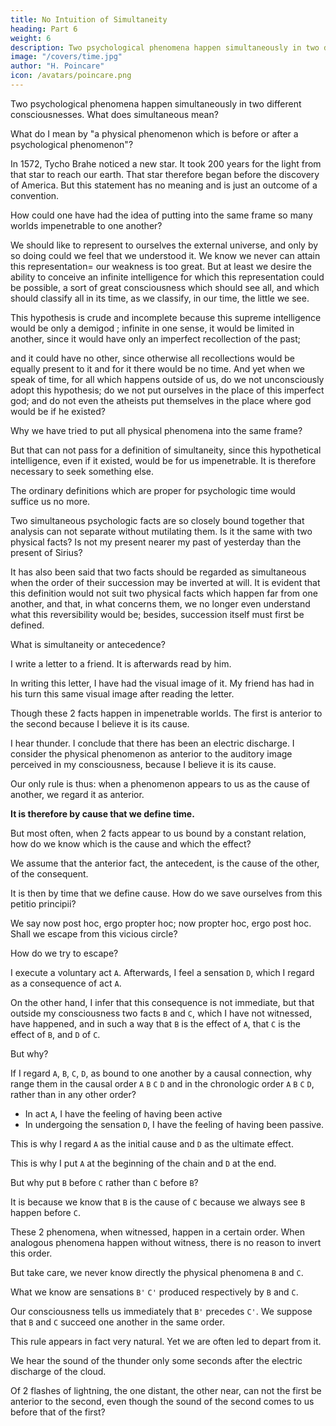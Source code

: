 ```yaml
---
title: No Intuition of Simultaneity
heading: Part 6
weight: 6
description: Two psychological phenomena happen simultaneously in two different consciousnesses. What does simultaneous mean?
image: "/covers/time.jpg"
author: "H. Poincare"
icon: /avatars/poincare.png
---
```




<!-- The second difficulty has up to the present attracted much less attention; yet it is altogether analogous to the preceding; and even, logically, I should have spoken of it first. -->

Two psychological phenomena happen simultaneously in two different consciousnesses. What does simultaneous mean?

What do I mean by "a physical phenomenon which is before or after a psychological phenomenon"?

In 1572, Tycho Brahe noticed a new star. It took 200 years for the light from that star to reach our earth. That star therefore began before the discovery of America. But this statement has no meaning and is just an outcome of a convention.

<!--   An immense conflagration had happened in some far distant heavenly body; but it had happened long before; at least  were necessary for   -->

<!-- Well, when I say that; when, considering this gigantic phenomenon, which perhaps had no witness, since the satellites of that star were perhaps uninhabited, I say this phenomenon is anterior to the formation of the visual image of the isle of Española in the consciousness of Christopher Columbus, what do I mean? -->

<!-- A little reflection is sufficient to understand that all these affirmations have by themselves no meaning. They can have one only as the outcome of a convention. -->

<!-- VII -->

How could one have had the idea of putting into the same frame so many worlds impenetrable to one another?

We should like to represent to ourselves the external universe, and only by so doing could we feel that we understood it. We know we never can attain this representation=  our weakness is too great. But at least we desire the ability to conceive an infinite intelligence for which this representation could be possible, a sort of great consciousness which should see all, and which should classify all in its time, as we classify, in our time, the little we see.

This hypothesis is crude and incomplete because this supreme intelligence would be only a demigod
; infinite in one sense, it would be limited in another, since it would have only an imperfect recollection of the past; 

and it could have no other, since otherwise all recollections would be equally present to it and for it there would be no time. And yet when we speak of time, for all which happens outside of us, do we not unconsciously adopt this hypothesis; do we not put ourselves in the place of this imperfect god; and do not even the atheists put themselves in the place where god would be if he existed?

Why we have tried to put all physical phenomena into the same frame? 

But that can not pass for a definition of simultaneity, since this hypothetical intelligence, even if it existed, would be for us impenetrable. It is therefore necessary to seek something else.


<!-- VIII -->

The ordinary definitions which are proper for psychologic time would suffice us no more. 

Two simultaneous psychologic facts are so closely bound together that analysis can not separate without mutilating them. Is it the same with two physical facts? Is not my present nearer my past of yesterday than the present of Sirius?

It has also been said that two facts should be regarded as simultaneous when the order of their succession may be inverted at will. It is evident that this definition would not suit two physical facts which happen far from one another, and that, in what concerns them, we no longer even understand what this reversibility would be; besides, succession itself must first be defined.

<!-- IX -->

What is simultaneity or antecedence? 

I write a letter to a friend. It is afterwards read by him. 

<!-- There are two facts which have had for their theater two different consciousnesses.  -->

In writing this letter, I have had the visual image of it. My friend has had in his turn this same visual image after reading the letter. 

Though these 2 facts happen in impenetrable worlds. The first is anterior to the second because I believe it is its cause.

I hear thunder. I conclude that there has been an electric discharge. I consider the physical phenomenon as anterior to the auditory image perceived in my consciousness, because I believe it is its cause.

Our only rule is thus: when a phenomenon appears to us as the cause of another, we regard it as anterior. 

**It is therefore by cause that we define time.** 

But most often, when 2 facts appear to us bound by a constant relation, how do we know which is the cause and which the effect?

We assume that the anterior fact, the antecedent, is the cause of the other, of the consequent.

It is then by time that we define cause. How do we save ourselves from this petitio principii?

We say now post hoc, ergo propter hoc; now propter hoc, ergo post hoc. Shall we escape from this vicious circle?


<!-- X -->

<!-- Let us see, not how we succeed in escaping, for we do not completely succeed, but --> How do we try to escape?

I execute a voluntary act `A`. Afterwards, I feel a sensation `D`, which I regard as a consequence of act `A`.

On the other hand, I infer that this consequence is not immediate, but that outside my consciousness two facts `B` and `C`, which I have not witnessed, have happened, and in such a way that `B` is the effect of `A`, that `C` is the effect of `B`, and `D` of `C`.

But why? 

If I regard `A`, `B`, `C`, `D`, as bound to one another by a causal connection, why range them in the causal order `A` `B` `C` `D` and in the chronologic order `A` `B` `C` `D`, rather than in any other order?

- In act `A`, I have the feeling of having been active
- In undergoing the sensation `D`, I have the feeling of having been passive.

This is why I regard `A` as the initial cause and `D` as the ultimate effect. 

This is why I put `A` at the beginning of the chain and `D` at the end. 

But why put `B` before `C` rather than `C` before `B`?

It is because we know that `B` is the cause of `C` because we always see `B` happen before `C`. 

These 2 phenomena, when witnessed, happen in a certain order. When analogous phenomena happen without witness, there is no reason to invert this order.

But take care, we never know directly the physical phenomena `B` and `C`. 

What we know are sensations `B'` `C'` produced respectively by `B` and `C`.

Our consciousness tells us immediately that `B'` precedes `C'`. We suppose that `B` and `C` succeed one another in the same order.

This rule appears in fact very natural. Yet we are often led to depart from it. 

We hear the sound of the thunder only some seconds after the electric discharge of the cloud. 

Of 2 flashes of lightning, the one distant, the other near, can not the first be anterior to the second, even though the sound of the second comes to us before that of the first?

